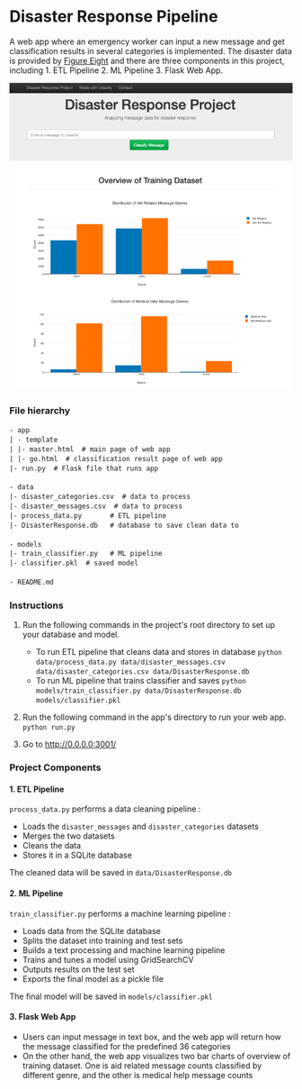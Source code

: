 # Disaster Response Pipeline

A web app where an emergency worker can input a new message and get classification results in several categories is implemented. The disaster data is provided by [Figure Eight](https://www.figure-eight.com/) and there are three components in this project, including 1. ETL Pipeline 2. ML Pipeline 3. Flask Web App.



![](./pics/disaster_response_pipeline_app.png)





### File hierarchy

```txt
- app
| - template
| |- master.html  # main page of web app
| |- go.html  # classification result page of web app
|- run.py  # Flask file that runs app

- data
|- disaster_categories.csv  # data to process 
|- disaster_messages.csv  # data to process
|- process_data.py       # ETL pipeline
|- DisasterResponse.db   # database to save clean data to

- models
|- train_classifier.py   # ML pipeline
|- classifier.pkl  # saved model 

- README.md
```



### Instructions

1. Run the following commands in the project's root directory to set up your database and model.

   - To run ETL pipeline that cleans data and stores in database
     `python data/process_data.py data/disaster_messages.csv data/disaster_categories.csv data/DisasterResponse.db`
   - To run ML pipeline that trains classifier and saves
     `python models/train_classifier.py data/DisasterResponse.db models/classifier.pkl`

2. Run the following command in the app's directory to run your web app.
   `python run.py`

3. Go to http://0.0.0.0:3001/



### Project Components

#### 1. ETL Pipeline

 `process_data.py` performs a data cleaning pipeline :

- Loads the `disaster_messages` and `disaster_categories` datasets
- Merges the two datasets
- Cleans the data 
- Stores it in a SQLite database

The cleaned data will be saved in `data/DisasterResponse.db`

#### 2. ML Pipeline

`train_classifier.py` performs a machine learning pipeline :

- Loads data from the SQLite database
- Splits the dataset into training and test sets
- Builds a text processing and machine learning pipeline
- Trains and tunes a model using GridSearchCV
- Outputs results on the test set
- Exports the final model as a pickle file

The final model will be saved in `models/classifier.pkl`



#### 3. Flask Web App

- Users can input message in text box, and the web app will return how the message classified for the predefined 36 categories
- On the other hand, the web app visualizes two bar charts of overview of training dataset. One is aid related message counts classified by different genre, and the other is medical help message counts

